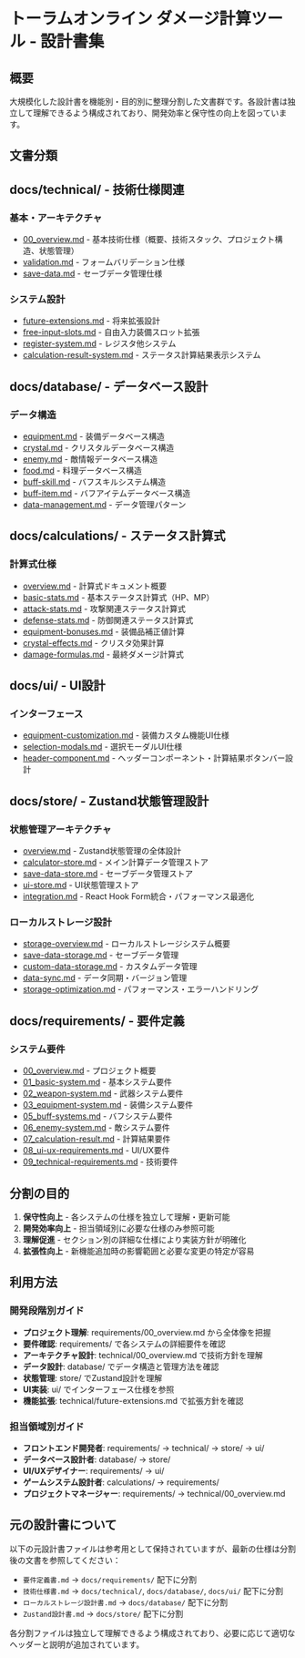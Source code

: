 # トーラムオンライン ダメージ計算ツール - 設計書集

## 概要

大規模化した設計書を機能別・目的別に整理分割した文書群です。各設計書は独立して理解できるよう構成されており、開発効率と保守性の向上を図っています。

## 文書分類

## docs/technical/ - 技術仕様関連

### 基本・アーキテクチャ
- [00_overview.md](./technical/00_overview.md) - 基本技術仕様（概要、技術スタック、プロジェクト構造、状態管理）
- [validation.md](./technical/validation.md) - フォームバリデーション仕様
- [save-data.md](./technical/save-data.md) - セーブデータ管理仕様

### システム設計
- [future-extensions.md](./technical/future-extensions.md) - 将来拡張設計
- [free-input-slots.md](./technical/free-input-slots.md) - 自由入力装備スロット拡張
- [register-system.md](./technical/register-system.md) - レジスタ他システム
- [calculation-result-system.md](./technical/calculation-result-system.md) - ステータス計算結果表示システム

## docs/database/ - データベース設計

### データ構造
- [equipment.md](./database/equipment.md) - 装備データベース構造
- [crystal.md](./database/crystal.md) - クリスタルデータベース構造
- [enemy.md](./database/enemy.md) - 敵情報データベース構造
- [food.md](./database/food.md) - 料理データベース構造
- [buff-skill.md](./database/buff-skill.md) - バフスキルシステム構造
- [buff-item.md](./database/buff-item.md) - バフアイテムデータベース構造
- [data-management.md](./database/data-management.md) - データ管理パターン

## docs/calculations/ - ステータス計算式

### 計算式仕様
- [overview.md](./calculations/overview.md) - 計算式ドキュメント概要
- [basic-stats.md](./calculations/basic-stats.md) - 基本ステータス計算式（HP、MP）
- [attack-stats.md](./calculations/attack-stats.md) - 攻撃関連ステータス計算式
- [defense-stats.md](./calculations/defense-stats.md) - 防御関連ステータス計算式
- [equipment-bonuses.md](./calculations/equipment-bonuses.md) - 装備品補正値計算
- [crystal-effects.md](./calculations/crystal-effects.md) - クリスタ効果計算
- [damage-formulas.md](./calculations/damage-formulas.md) - 最終ダメージ計算式

## docs/ui/ - UI設計

### インターフェース
- [equipment-customization.md](./ui/equipment-customization.md) - 装備カスタム機能UI仕様
- [selection-modals.md](./ui/selection-modals.md) - 選択モーダルUI仕様
- [header-component.md](./ui/header-component.md) - ヘッダーコンポーネント・計算結果ボタンバー設計

## docs/store/ - Zustand状態管理設計

### 状態管理アーキテクチャ
- [overview.md](./store/overview.md) - Zustand状態管理の全体設計
- [calculator-store.md](./store/calculator-store.md) - メイン計算データ管理ストア
- [save-data-store.md](./store/save-data-store.md) - セーブデータ管理ストア
- [ui-store.md](./store/ui-store.md) - UI状態管理ストア
- [integration.md](./store/integration.md) - React Hook Form統合・パフォーマンス最適化

### ローカルストレージ設計
- [storage-overview.md](./database/storage-overview.md) - ローカルストレージシステム概要
- [save-data-storage.md](./database/save-data-storage.md) - セーブデータ管理
- [custom-data-storage.md](./database/custom-data-storage.md) - カスタムデータ管理
- [data-sync.md](./database/data-sync.md) - データ同期・バージョン管理
- [storage-optimization.md](./database/storage-optimization.md) - パフォーマンス・エラーハンドリング

## docs/requirements/ - 要件定義

### システム要件
- [00_overview.md](./requirements/00_overview.md) - プロジェクト概要
- [01_basic-system.md](./requirements/01_basic-system.md) - 基本システム要件
- [02_weapon-system.md](./requirements/02_weapon-system.md) - 武器システム要件
- [03_equipment-system.md](./requirements/03_equipment-system.md) - 装備システム要件
- [05_buff-systems.md](./requirements/05_buff-systems.md) - バフシステム要件
- [06_enemy-system.md](./requirements/06_enemy-system.md) - 敵システム要件
- [07_calculation-result.md](./requirements/07_calculation-result.md) - 計算結果要件
- [08_ui-ux-requirements.md](./requirements/08_ui-ux-requirements.md) - UI/UX要件
- [09_technical-requirements.md](./requirements/09_technical-requirements.md) - 技術要件

## 分割の目的

1. **保守性向上** - 各システムの仕様を独立して理解・更新可能
2. **開発効率向上** - 担当領域別に必要な仕様のみ参照可能
3. **理解促進** - セクション別の詳細な仕様により実装方針が明確化
4. **拡張性向上** - 新機能追加時の影響範囲と必要な変更の特定が容易

## 利用方法

### 開発段階別ガイド

- **プロジェクト理解**: requirements/00_overview.md から全体像を把握
- **要件確認**: requirements/ で各システムの詳細要件を確認
- **アーキテクチャ設計**: technical/00_overview.md で技術方針を理解
- **データ設計**: database/ でデータ構造と管理方法を確認
- **状態管理**: store/ でZustand設計を理解
- **UI実装**: ui/ でインターフェース仕様を参照
- **機能拡張**: technical/future-extensions.md で拡張方針を確認

### 担当領域別ガイド

- **フロントエンド開発者**: requirements/ → technical/ → store/ → ui/
- **データベース設計者**: database/ → store/
- **UI/UXデザイナー**: requirements/ → ui/
- **ゲームシステム設計者**: calculations/ → requirements/
- **プロジェクトマネージャー**: requirements/ → technical/00_overview.md

## 元の設計書について

以下の元設計書ファイルは参考用として保持されていますが、最新の仕様は分割後の文書を参照してください：

- `要件定義書.md` → `docs/requirements/` 配下に分割
- `技術仕様書.md` → `docs/technical/`, `docs/database/`, `docs/ui/` 配下に分割
- `ローカルストレージ設計書.md` → `docs/database/` 配下に分割
- `Zustand設計書.md` → `docs/store/` 配下に分割

各分割ファイルは独立して理解できるよう構成されており、必要に応じて適切なヘッダーと説明が追加されています。